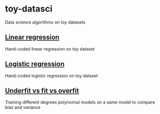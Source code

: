 # toy-datasci
Data science algorithms on toy datasets

## [Linear regression](linear_regression.ipynb)

Hand-coded linear regression on toy dataset

## [Logistic regression](logistic_regression.ipynb)

Hand-coded logistic regression on toy dataset

## [Underfit vs fit vs overfit](underfitting_overfitting.ipynb)

Training different degrees polynomial models on a same model to compare bias and variance
